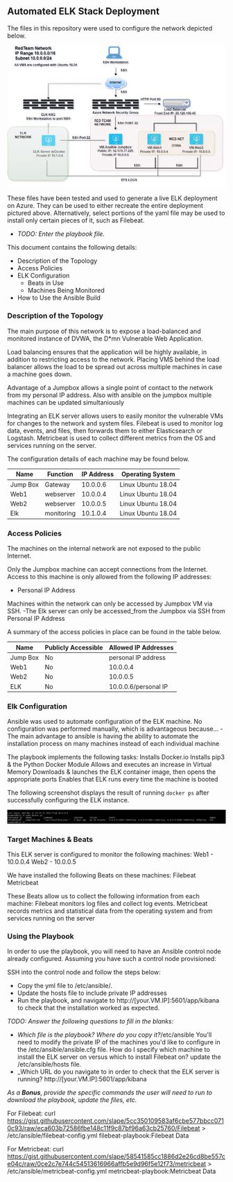 ## Automated ELK Stack Deployment

The files in this repository were used to configure the network depicted below.

![](https://github.com/cavin-mckelvey/Elk-_Stack_Project1/blob/main/Diagrams/Azure_Redteam%20Network.drawio.png)

These files have been tested and used to generate a live ELK deployment on Azure. They can be used to either recreate the entire deployment pictured above. Alternatively, select portions of the yaml file may be used to install only certain pieces of it, such as Filebeat.

  - _TODO: Enter the playbook file._

This document contains the following details:
- Description of the Topology
- Access Policies
- ELK Configuration
  - Beats in Use
  - Machines Being Monitored
- How to Use the Ansible Build


### Description of the Topology

The main purpose of this network is to expose a load-balanced and monitored instance of DVWA, the D*mn Vulnerable Web Application.

Load balancing ensures that the application will be highly available, in addition to restricting access to the network.
 Placing VMS behind the load balancer allows the load to be spread out across multiple machines in case a machine goes down.

Advantage of a Jumpbox allows a single point of contact to the network from my personal IP address.   Also with ansible on the jumpbox multiple machines can be updated simultaniously

Integrating an ELK server allows users to easily monitor the vulnerable VMs for changes to the network and system files.
Filebeat is used to monitor log data, events, and files, then forwards them to either Elasticsearch or Logstash.
Metricbeat is used to collect different metrics from the OS and services running on the server.

The configuration details of each machine may be found below.

| Name     | Function | IP Address | Operating System |
|----------|----------|------------|------------------|
| Jump Box | Gateway  | 10.0.0.6   |Linux Ubuntu 18.04|
| Web1     |webserver | 10.0.0.4   |Linux Ubuntu 18.04|
| Web2     |webserver | 10.0.0.5   |Linux Ubuntu 18.04|
| Elk      |monitoring| 10.1.0.4   |Linux Ubuntu 18.04|

### Access Policies

The machines on the internal network are not exposed to the public Internet. 

Only the Jumpbox machine can accept connections from the Internet. Access to this machine is only allowed from the following IP addresses:
- Personal IP Address

Machines within the network can only be accessed by Jumpbox VM via SSH.
-The Elk server can only be accessed_from the Jumpbox via SSH from Personal IP Address

A summary of the access policies in place can be found in the table below.

| Name     | Publicly Accessible | Allowed IP Addresses |
|----------|---------------------|----------------------|
| Jump Box | No                  | personal IP address  |
| Web1     | No                  | 10.0.0.4             |
| Web2     | No                  | 10.0.0.5             |
| ELK      | No                  | 10.0.0.6/personal IP |

### Elk Configuration

Ansible was used to automate configuration of the ELK machine. No configuration was performed manually, which is advantageous because...
-The main advantage to ansible is having the ability to automate the installation process on many machines instead of each individual machine

The playbook implements the following tasks:
Installs Docker.io
Installs pip3 & the Python Docker Module
Allows and executes an increase in Virtual Memory
Downloads & launches the ELK container image, then opens the appropriate ports
Enables that ELK runs every time the machine is booted

The following screenshot displays the result of running `docker ps` after successfully configuring the ELK instance.

![](Diagrams\sudo_docker_ps.png)

### Target Machines & Beats
This ELK server is configured to monitor the following machines:
Web1 - 10.0.0.4
Web2 - 10.0.0.5


We have installed the following Beats on these machines:
Filebeat
Metricbeat

These Beats allow us to collect the following information from each machine:
Filebeat monitors log files and collect log events.
Metricbeat records metrics and statistical data from the operating system and from services running on the server

### Using the Playbook
In order to use the playbook, you will need to have an Ansible control node already configured. Assuming you have such a control node provisioned: 

SSH into the control node and follow the steps below:
- Copy the yml file to /etc/ansible/.
- Update the hosts file to include private IP addresses
- Run the playbook, and navigate to http://[your.VM.IP]:5601/app/kibana to check that the installation worked as expected.

_TODO: Answer the following questions to fill in the blanks:_
- _Which file is the playbook? Where do you copy it?_/etc/ansible
You'll need to modify the private IP of the machines you'd like to configure in the /etc/ansible/ansible.cfg file.   How do I specify which machine to install the ELK server on versus which to install Filebeat on? update the /etc/ansible/hosts file.   
- _Which URL do you navigate to in order to check that the ELK server is running? http://[your.VM.IP]:5601/app/kibana

_As a **Bonus**, provide the specific commands the user will need to run to download the playbook, update the files, etc._

For Filebeat:
curl https://gist.githubusercontent.com/slape/5cc350109583af6cbe577bbcc0710c93/raw/eca603b72586fbe148c11f9c87bf96a63cb25760/Filebeat > /etc/ansible/filebeat-config.yml
filebeat-playbook:Filebeat Data

For Metricbeat:
curl https://gist.githubusercontent.com/slape/58541585cc1886d2e26cd8be557ce04c/raw/0ce2c7e744c54513616966affb5e9d96f5e12f73/metricbeat > /etc/ansible/metricbeat-config.yml
metricbeat-playbook:Metricbeat Data
